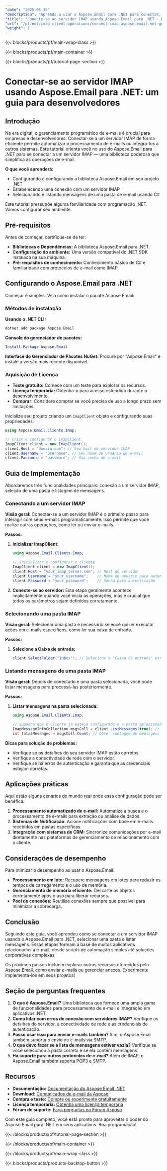 ```yaml
---
"date": "2025-05-30"
"description": "Aprenda a usar o Aspose.Email para .NET para conectar, gerenciar e listar e-mails de um servidor IMAP com C#. Ideal para desenvolvedores que buscam integração de e-mail eficiente."
"title": "Conecte-se ao servidor IMAP usando Aspose.Email para .NET - Um guia para desenvolvedores"
"url": "/pt/net/imap-client-operations/connect-imap-aspose-email-net-guide/"
"weight": 1
---
```


{{< blocks/products/pf/main-wrap-class >}}

{{< blocks/products/pf/main-container >}}

{{< blocks/products/pf/tutorial-page-section >}}
# Conectar-se ao servidor IMAP usando Aspose.Email para .NET: um guia para desenvolvedores

## Introdução

Na era digital, o gerenciamento programático de e-mails é crucial para empresas e desenvolvedores. Conectar-se a um servidor IMAP de forma eficiente permite automatizar o processamento de e-mails ou integrá-los a outros sistemas. Este tutorial orienta você no uso do Aspose.Email para .NET para se conectar a um servidor IMAP — uma biblioteca poderosa que simplifica as operações de e-mail.

**O que você aprenderá:**
- Configurando e configurando a biblioteca Aspose.Email em seu projeto .NET
- Estabelecendo uma conexão com um servidor IMAP
- Selecionando e listando mensagens de uma pasta de e-mail usando C#

Este tutorial pressupõe alguma familiaridade com programação .NET. Vamos configurar seu ambiente.

## Pré-requisitos

Antes de começar, certifique-se de ter:
- **Bibliotecas e Dependências:** A biblioteca Aspose.Email para .NET.
- **Configuração do ambiente:** Uma versão compatível do .NET SDK instalada na sua máquina.
- **Pré-requisitos de conhecimento:** Conhecimento básico de C# e familiaridade com protocolos de e-mail como IMAP.

## Configurando o Aspose.Email para .NET

Começar é simples. Veja como instalar o pacote Aspose.Email:

### Métodos de instalação

**Usando o .NET CLI:**
```bash
dotnet add package Aspose.Email
```

**Console do gerenciador de pacotes:**
```powershell
Install-Package Aspose.Email
```

**Interface do Gerenciador de Pacotes NuGet:**
Procure por "Aspose.Email" e instale a versão mais recente disponível.

### Aquisição de Licença
- **Teste gratuito:** Comece com um teste para explorar os recursos.
- **Licença temporária:** Obtenha-o para acesso estendido durante o desenvolvimento.
- **Comprar:** Considere comprar se você precisa de uso a longo prazo sem limitações.

Inicialize seu projeto criando um `ImapClient` objeto e configurando suas propriedades:

```csharp
using Aspose.Email.Clients.Imap;

// Criar e configurar o ImapClient
ImapClient client = new ImapClient();
client.Host = "domain.com"; // Seu host de servidor IMAP
client.Username = "username"; // Seu nome de usuário de e-mail
client.Password = "password"; // Sua senha de e-mail
```

## Guia de Implementação

Abordaremos três funcionalidades principais: conexão a um servidor IMAP, seleção de uma pasta e listagem de mensagens.

### Conectando a um servidor IMAP

**Visão geral:**
Conectar-se a um servidor IMAP é o primeiro passo para interagir com seus e-mails programaticamente. Isso permite que você realize outras operações, como ler ou enviar e-mails.

**Passos:**
1. **Inicializar ImapClient:** 
   ```csharp
   using Aspose.Email.Clients.Imap;
   
   // Inicializar e configurar o cliente
   ImapClient client = new ImapClient();
   client.Host = "your_imap_server.com"; // Host do servidor
   client.Username = "your_username";    // Nome de usuário para autenticação
   client.Password = "your_password";    // Senha para autenticação
   ```
2. **Conecte-se ao servidor:** 
   Esta etapa geralmente acontece implicitamente quando você inicia as operações, mas é crucial que todos os parâmetros sejam definidos corretamente.

### Selecionando uma pasta IMAP

**Visão geral:**
Selecionar uma pasta é necessário se você quiser executar ações em e-mails específicos, como ler sua caixa de entrada.

**Passos:**
1. **Selecione a Caixa de entrada:** 
   ```csharp
   client.SelectFolder("InBox"); // Selecione a 'Caixa de entrada' para operações
   ```

### Listando mensagens de uma pasta IMAP

**Visão geral:**
Depois de conectado e uma pasta selecionada, você pode listar mensagens para processá-las posteriormente.

**Passos:**
1. **Listar mensagens na pasta selecionada:** 
   ```csharp
   using Aspose.Email.Clients.Imap;

   // Suponha que o cliente já esteja configurado e a pasta selecionada
   ImapMessageInfoCollection msgsColl = client.ListMessages(true); // Recuperar todas as mensagens
   int totalMessages = msgsColl.Count; // Obter contagem de mensagens
   ```

**Dicas para solução de problemas:**
- Verifique se os detalhes do seu servidor IMAP estão corretos.
- Verifique a conectividade de rede com o servidor.
- Verifique se há erros de autenticação e garanta que as credenciais estejam corretas.

## Aplicações práticas

Aqui estão alguns cenários do mundo real onde essa configuração pode ser benéfica:
1. **Processamento automatizado de e-mail:** Automatize a busca e o processamento de e-mails para extração ou análise de dados.
2. **Sistemas de Notificação:** Acione notificações com base em e-mails recebidos em pastas específicas.
3. **Integração com sistemas de CRM:** Sincronize comunicações por e-mail diretamente nas plataformas de gerenciamento de relacionamento com o cliente.

## Considerações de desempenho

Para otimizar o desempenho ao usar o Aspose.Email:
- **Processamento em lote:** Recupere mensagens em lotes para reduzir os tempos de carregamento e o uso de memória.
- **Gerenciamento de memória eficiente:** Descarte os objetos corretamente após o uso para liberar recursos.
- **Pool de conexões:** Reutilize conexões sempre que possível para minimizar a sobrecarga.

## Conclusão

Seguindo este guia, você aprendeu como se conectar a um servidor IMAP usando o Aspose.Email para .NET, selecionar uma pasta e listar mensagens. Essas etapas formam a base de muitos aplicativos relacionados a e-mail, desde scripts de automação simples até soluções corporativas complexas.

Os próximos passos incluem explorar outros recursos oferecidos pelo Aspose.Email, como enviar e-mails ou gerenciar anexos. Experimente implementá-los em seus projetos!

## Seção de perguntas frequentes

1. **O que é Aspose.Email?**
   Uma biblioteca que fornece uma ampla gama de funcionalidades para processamento de e-mail e integração em aplicativos .NET.
2. **Como lidar com erros de conexão com servidores IMAP?**
   Verifique os detalhes do servidor, a conectividade de rede e as credenciais de autenticação.
3. **Posso usar isso para enviar e-mails também?**
   Sim, o Aspose.Email também suporta o envio de e-mails via SMTP.
4. **O que devo fazer se a lista de mensagens estiver vazia?**
   Verifique se você selecionou a pasta correta e se ela contém mensagens.
5. **Há suporte para outros protocolos de e-mail?**
   Além de IMAP, o Aspose.Email também suporta POP3 e SMTP.

## Recursos

- **Documentação:** [Documentação do Aspose Email .NET](https://reference.aspose.com/email/net/)
- **Download:** [Comunicados de e-mail da Aspose](https://releases.aspose.com/email/net/)
- **Compra e teste:** [Compre ou experimente gratuitamente](https://purchase.aspose.com/buy)
- **Licença temporária:** [Obtenha uma licença temporária](https://purchase.aspose.com/temporary-license/)
- **Fórum de suporte:** [Faça perguntas no Fórum Aspose](https://forum.aspose.com/c/email/10)

Com este guia completo, você está pronto para aproveitar o poder do Aspose.Email para .NET em seus aplicativos. Boa programação!

{{< /blocks/products/pf/tutorial-page-section >}}

{{< /blocks/products/pf/main-container >}}

{{< /blocks/products/pf/main-wrap-class >}}

{{< blocks/products/products-backtop-button >}}